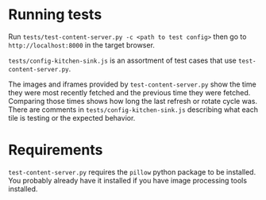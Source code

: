 # Running tests
Run `tests/test-content-server.py -c <path to test config>` then go to ``http://localhost:8000`` in the target browser.

``tests/config-kitchen-sink.js`` is an assortment of test cases that use `test-content-server.py`.

The images and iframes provided by `test-content-server.py` show the time they were most recently fetched and the previous time they were fetched. Comparing those times shows how long the last refresh or rotate cycle was. There are comments in `tests/config-kitchen-sink.js` describing what each tile is testing or the expected behavior.

# Requirements
`test-content-server.py` requires the `pillow` python package to be installed. You probably already have it installed if you have image processing tools installed.
